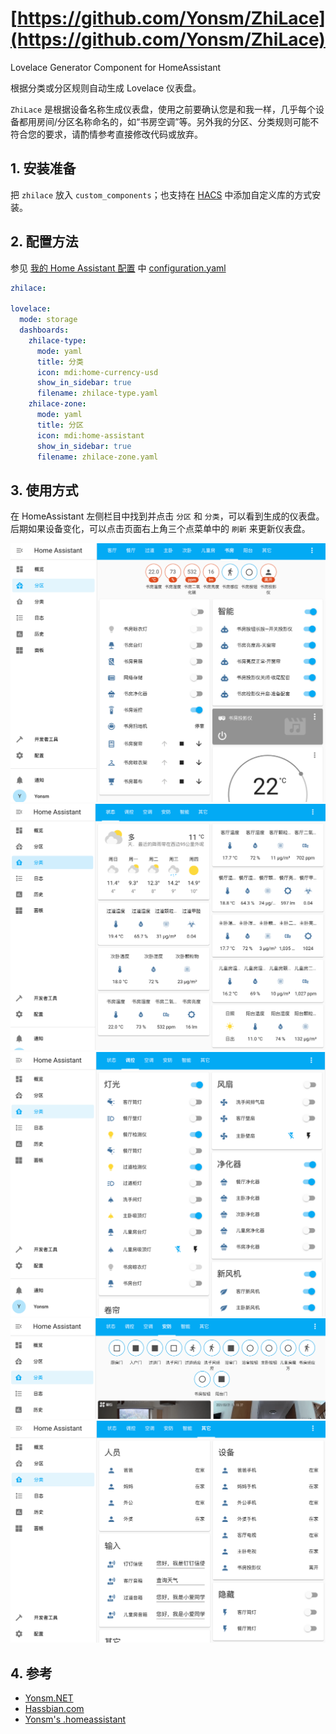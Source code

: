 # [https://github.com/Yonsm/ZhiLace](https://github.com/Yonsm/ZhiLace)

Lovelace Generator Component for HomeAssistant

根据分类或分区规则自动生成 Lovelace 仪表盘。

`ZhiLace` 是根据设备名称生成仪表盘，使用之前要确认您是和我一样，几乎每个设备都用房间/分区名称命名的，如“书房空调”等。另外我的分区、分类规则可能不符合您的要求，请酌情参考直接修改代码或放弃。

## 1. 安装准备

把 `zhilace` 放入 `custom_components`；也支持在 [HACS](https://hacs.xyz/) 中添加自定义库的方式安装。

## 2. 配置方法

参见 [我的 Home Assistant 配置](https://github.com/Yonsm/.homeassistant) 中 [configuration.yaml](https://github.com/Yonsm/.homeassistant/blob/main/configuration.yaml)

```yaml
zhilace:

lovelace:
  mode: storage
  dashboards:
    zhilace-type:
      mode: yaml
      title: 分类
      icon: mdi:home-currency-usd
      show_in_sidebar: true
      filename: zhilace-type.yaml
    zhilace-zone:
      mode: yaml
      title: 分区
      icon: mdi:home-assistant
      show_in_sidebar: true
      filename: zhilace-zone.yaml
```

## 3. 使用方式

在 HomeAssistant 左侧栏目中找到并点击 `分区` 和 `分类`，可以看到生成的仪表盘。后期如果设备变化，可以点击页面右上角三个点菜单中的 `刷新` 来更新仪表盘。

![PREVIEW1](https://github.com/Yonsm/ZhiLace/blob/main/PREVIEW1.png)
![PREVIEW2](https://github.com/Yonsm/ZhiLace/blob/main/PREVIEW2.png)
![PREVIEW3](https://github.com/Yonsm/ZhiLace/blob/main/PREVIEW3.png)
![PREVIEW4](https://github.com/Yonsm/ZhiLace/blob/main/PREVIEW4.png)
![PREVIEW5](https://github.com/Yonsm/ZhiLace/blob/main/PREVIEW5.png)

## 4. 参考

- [Yonsm.NET](https://yonsm.github.io)
- [Hassbian.com](https://bbs.hassbian.com/thread-12514-1-1.html)
- [Yonsm's .homeassistant](https://github.com/Yonsm/.homeassistant)
